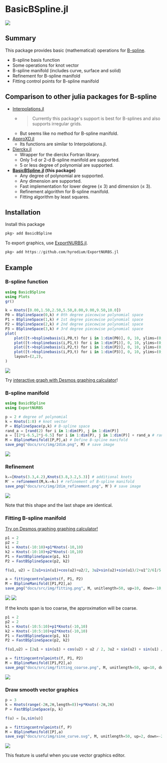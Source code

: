 # BasicBSpline.jl

![](img/BasicBSplineLogo.png)

## Summary
This package provides basic (mathematical) operations for [B-spline](https://en.wikipedia.org/wiki/B-spline).

* B-spline basis function
* Some operations for knot vector
* B-spline manifold (includes curve, surface and solid)
* Refinement for B-spline manifold
* Fitting control points for B-spline manifold

## Comparison to other julia packages for B-spline
* [Interpolations.jl](https://github.com/JuliaMath/Interpolations.jl)
    * >Currently this package's support is best for B-splines and also supports irregular grids.
    * But seems like no method for B-spline manifold.
* [ApproXD.jl](https://github.com/floswald/ApproXD.jl)
    * Its functions are similar to Interpolations.jl.
* [Dierckx.jl](https://github.com/kbarbary/Dierckx.jl)
    * Wrapper for the dierckx Fortran library.
    * Only 1-d or 2-d B-spline manifold are supported.
    * 5 or less degree of polynomial are supported.
* **[BasicBSpline.jl](https://github.com/hyrodium/BasicBSpline.jl) (this package)**
    * Any degree of polynomial are supported.
    * Any dimension are supported.
    * Fast implementation for lower degree (≤ 3) and dimension (≤ 3).
    * Refinement algorithm for B-spline manifold.
    * Fitting algorithm by least squares.

## Installation
Install this package

```julia
pkg> add BasicBSpline
```

To export graphics, use [ExportNURBS.jl](https://github.com/hyrodium/ExportNURBS.jl).

```julia
pkg> add https://github.com/hyrodium/ExportNURBS.jl
```

## Example
### B-spline function

```julia
using BasicBSpline
using Plots
gr()

k = Knots([0.00,1.50,2.50,5.50,8.00,9.00,9.50,10.0])
P0 = BSplineSpace(0,k) # 0th degree piecewise polynomial space
P1 = BSplineSpace(1,k) # 1st degree piecewise polynomial space
P2 = BSplineSpace(2,k) # 2nd degree piecewise polynomial space
P3 = BSplineSpace(3,k) # 3rd degree piecewise polynomial space
plot(
    plot([t->bsplinebasis(i,P0,t) for i in 1:dim(P0)], 0, 10, ylims=(0,1), legend=false),
    plot([t->bsplinebasis(i,P1,t) for i in 1:dim(P1)], 0, 10, ylims=(0,1), legend=false),
    plot([t->bsplinebasis(i,P2,t) for i in 1:dim(P2)], 0, 10, ylims=(0,1), legend=false),
    plot([t->bsplinebasis(i,P3,t) for i in 1:dim(P3)], 0, 10, ylims=(0,1), legend=false),
    layout=(2,2),
)
```

![](img/cover.png)

Try [interactive graph with Desmos graphing calculator](https://www.desmos.com/calculator/ql6jqgdabs)!

### B-spline manifold
```julia
using BasicBSpline
using ExportNURBS

p = 2 # degree of polynomial
k = Knots(1:8) # knot vector
P = BSplineSpace(p,k) # B-spline space
rand_a = [rand(2) for i in 1:dim(P), j in 1:dim(P)]
a = [[2*i-6.5,2*j-6.5] for i in 1:dim(P), j in 1:dim(P)] + rand_a # random generated control points
M = BSplineManifold([P,P],a) # Define B-spline manifold
save_png("docs/src/img/2dim.png", M) # save image
```
![](img/2dim.png)

### Refinement
```julia
k₊=[Knots(3.3,4.2),Knots(3.8,3.2,5.3)] # additional knots
M′ = refinement(M,k₊=k₊) # refinement of B-spline manifold
save_png("docs/src/img/2dim_refinement.png", M′) # save image
```
![](img/2dim_refinement.png)

Note that this shape and the last shape are identical.

### Fitting B-spline manifold
[Try on Desmos graphing graphing calculator!](https://www.desmos.com/calculator/2hm3b1fbdf)
```julia
p1 = 2
p2 = 2
k1 = Knots(-10:10)+p1*Knots(-10,10)
k2 = Knots(-10:10)+p2*Knots(-10,10)
P1 = FastBSplineSpace(p1, k1)
P2 = FastBSplineSpace(p2, k2)

f(u1, u2) = [2u1+sin(u1)+cos(u2)+u2/2, 3u2+sin(u2)+sin(u1)/2+u1^2/6]/5

a = fittingcontrolpoints(f, P1, P2)
M = BSplineManifold([P1,P2],a)
save_png("docs/src/img/fitting.png", M, unitlength=50, up=10, down=-10, left=-10, right=10)
```
![](img/fitting_desmos.png)
![](img/fitting.png)

If the knots span is too coarse, the approximation will be coarse.
```julia
p1 = 2
p2 = 2
k1 = Knots(-10:5:10)+p1*Knots(-10,10)
k2 = Knots(-10:5:10)+p2*Knots(-10,10)
P1 = FastBSplineSpace(p1, k1)
P2 = FastBSplineSpace(p2, k2)

f(u1,u2) = [2u1 + sin(u1) + cos(u2) + u2 / 2, 3u2 + sin(u2) + sin(u1) / 2 + u1^2 / 6] / 5

a = fittingcontrolpoints(f, P1, P2)
M = BSplineManifold([P1,P2],a)
save_png("docs/src/img/fitting_coarse.png", M, unitlength=50, up=10, down=-10, left=-10, right=10)
```
![](img/fitting_coarse.png)

### Draw smooth vector graphics
```julia
p = 3
k = Knots(range(-2π,2π,length=8))+p*Knots(-2π,2π)
P = FastBSplineSpace(p, k)

f(u) = [u,sin(u)]

a = fittingcontrolpoints(f, P)
M = BSplineManifold([P],a)
save_svg("docs/src/img/sine_curve.svg", M, unitlength=50, up=2, down=-2, left=-8, right=8)
```
![](img/sine_curve.svg)

This feature is useful when you use vector graphics editor.
